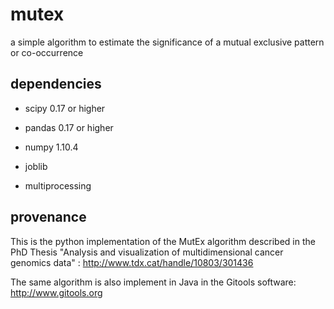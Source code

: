# mutex
a simple algorithm to estimate the significance of a mutual exclusive pattern or co-occurrence


## dependencies

 - scipy 0.17 or higher
 - pandas 0.17 or higher
 - numpy 1.10.4

 - joblib
 - multiprocessing

## provenance
This is the python implementation of the MutEx algorithm described in the PhD Thesis "Analysis and visualization of multidimensional cancer genomics data" : http://www.tdx.cat/handle/10803/301436

The same algorithm is also implement in Java in the Gitools software: http://www.gitools.org